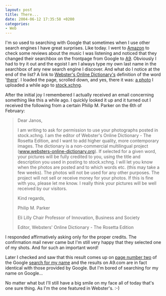 ```yaml
---
layout: post
title: There...
date: 2004-06-12 17:35:58 +0200
categories:
- Web
---
```

I'm so used to searching with Google that sometimes when I use other search engines I have great surprises. Like today. I went to <a href="http://www.amazon.com">Amazon</a> to check some reviews about the music I was listening and noticed that they changed their searchbox on the frontpage from Google to <a href="http://www.a9.com" title="The provider of surprises!">A9</a>. Obviously I had to try it out and the egoist I am I always type my own last name in the searchbox of any new search engine I discover. And what do I notice at the end of the list? A link to <a href="http://www.websters-online-dictionary.org/">Webster's Online Dictionary's</a> definition of the word '<a href="http://www.websters-online-dictionary.org/definition/english/th/there.html">there</a>'. I loaded the page, scrolled down, and yes, there it was: <a href="http://www.sxc.hu/browse.phtml?f=view&id=18371" title="Fire was there">a photo</a> I uploaded a while ago to <a href="http://www.sxc.hu/">stock.xchng</a>.

After the initial joy I remembered I actually received an email concerning something like this a while ago. I quickly looked it up and it turned out I received the following from a certain Philip M. Parker on the 6th of February:

<blockquote>Dear Janos,

I am writing to ask for permission to use your photographs posted in stock.xchng. I am the editor of Webster's Online Dictionary - The Rosetta Edition, and I want to add higher quality, more contemporary images. The dictionary is a non-commercial multilingual project (www.websters-online-dictionary.org). If selected for a given word, your pictures will be fully credited to you, using the title and description you used in posting to stock.xchng. I will let you know when the photos are posted and to which words etc. (this may take a few weeks). The photos will not be used for any other purposes. The project will not sell or receive money for your photos. If this is fine with you, please let me know. I really think your pictures will be well received by our visitors.

Kind regards,

Philip M. Parker

Eli Lilly Chair Professor of Innovation, Business and Society

Editor, Websters' Online Dictionary - The Rosetta Edition</p></blockquote>
I responded affirmatively asking only for the proper credits. The confirmation mail never came but I'm still very happy that they selected one of my shots. And for such an important word!

Later I checked and saw that this result comes up on <a href="http://www.google.com/search?q=rusiczki&start=10">page number two</a> of the Google <a href="http://www.google.com/search?q=rusiczki">search for my name</a> and the results on A9.com are in fact identical with those provided by Google. But I'm bored of searching for my name on Google...

No matter what but I'll still have a big smile on my face all of today that's one sure thing. As I'm the one featured in Webster's. :-)

